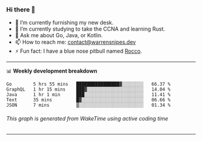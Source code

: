 ### Hi there 👋

- 🔭 I’m currently furnishing my new desk.
- 🌱 I’m currently studying to take the CCNA and learning Rust.
- 💬 Ask me about Go, Java, or Kotlin.
- 📫 How to reach me: contact@warrensnipes.dev
- ⚡ Fun fact: I have a blue nose pitbull named [Rocco](https://i.imgur.com/iLsSCKu.jpg).

-------

📊 **Weekly development breakdown**
<!--START_SECTION:waka-->
```text
Go        5 hrs 55 mins   ████████████████▓░░░░░░░░   66.37 % 
GraphQL   1 hr 15 mins    ███▓░░░░░░░░░░░░░░░░░░░░░   14.04 % 
Java      1 hr 1 min      ███░░░░░░░░░░░░░░░░░░░░░░   11.41 % 
Text      35 mins         █▓░░░░░░░░░░░░░░░░░░░░░░░   06.66 % 
JSON      7 mins          ▒░░░░░░░░░░░░░░░░░░░░░░░░   01.34 % 
```
<!--END_SECTION:waka-->
###### *This graph is generated from WakeTime using active coding time*
-------
